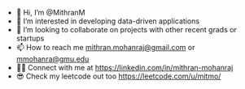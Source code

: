 - 👋 Hi, I’m @MithranM
- 👀 I’m interested in developing data-driven applications
- 💞️ I’m looking to collaborate on projects with other recent grads or startups
- 📫 How to reach me mithran.mohanraj@gmail.com or mmohanra@gmu.edu
- 🧑‍💼 Connect with me at https://linkedin.com/in/mithran-mohanraj
- 😎 Check my leetcode out too https://leetcode.com/u/mitmo/
<!---
MithranM/MithranM is a ✨ special ✨ repository because its `README.md` (this file) appears on your GitHub profile.
You can click the Preview link to take a look at your changes.
--->
